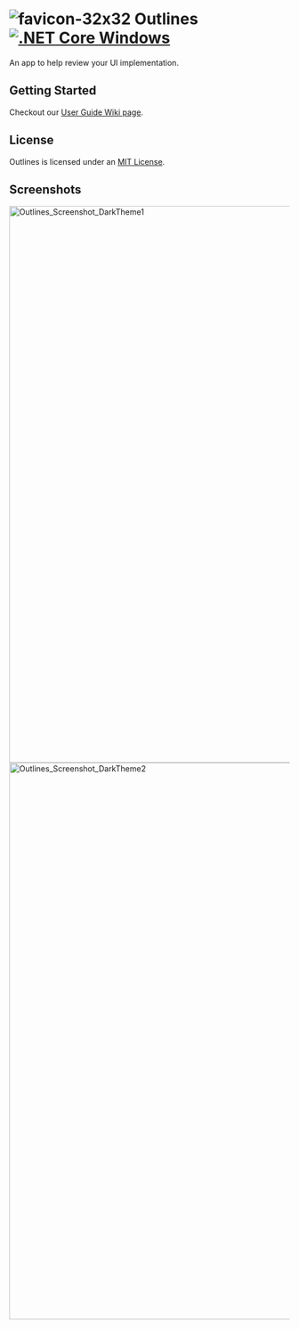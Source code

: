 #  ![favicon-32x32](https://user-images.githubusercontent.com/12770956/117379501-75351680-ae8c-11eb-86e7-d2a3e4a1b23f.png) Outlines [![.NET Core Windows](https://github.com/Remi05/outlines/actions/workflows/dotnet-core-windows.yml/badge.svg)](https://github.com/Remi05/outlines/actions/workflows/dotnet-core-windows.yml)

An app to help review your UI implementation.

## Getting Started
Checkout our [User Guide Wiki page](https://github.com/Remi05/outlines/wiki/User-Guide).

## License

Outlines is licensed under an [MIT License](LICENSE).

## Screenshots

<img width="1000" alt="Outlines_Screenshot_DarkTheme1" src="https://user-images.githubusercontent.com/12770956/147909238-49b5a339-a2dc-4152-9870-bcbc4ed6471a.png">
<img width="1000" alt="Outlines_Screenshot_DarkTheme2" src="https://user-images.githubusercontent.com/12770956/136679662-e6a35375-43f5-4af3-a0d0-30e967d2c345.png">
